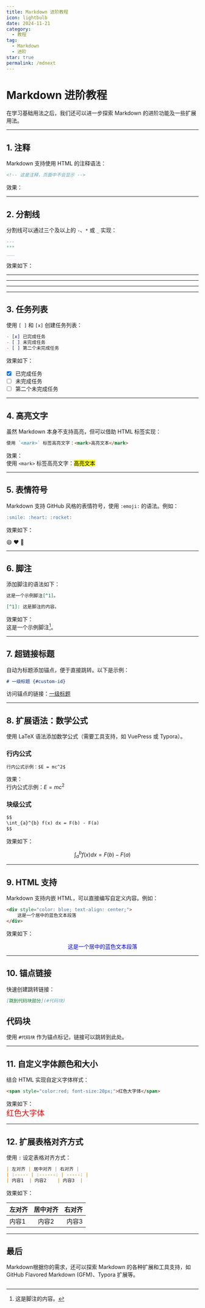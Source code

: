 ```yaml
---
title: Markdown 进阶教程
icon: lightbulb
date: 2024-11-21
category:
  - 教程
tag:
  - Markdown
  - 进阶
star: true
permalink: /mdnext
---
```


# Markdown 进阶教程

在学习基础用法之后，我们还可以进一步探索 Markdown 的进阶功能及一些扩展用法。

---

## 1. 注释

Markdown 支持使用 HTML 的注释语法：

```markdown
<!-- 这是注释，页面中不会显示 -->
```

效果：  
<!-- 这是注释，页面中不会显示 -->

---

## 2. 分割线

分割线可以通过三个及以上的 `-`、`*` 或 `_` 实现：

```markdown
---
***
___
```

效果如下：

---

***

___

---

## 3. 任务列表

使用 `[ ]` 和 `[x]` 创建任务列表：

```markdown
- [x] 已完成任务
- [ ] 未完成任务
- [ ] 第二个未完成任务
```

效果如下：

- [x] 已完成任务  
- [ ] 未完成任务  
- [ ] 第二个未完成任务  

---

## 4. 高亮文字

虽然 Markdown 本身不支持高亮，但可以借助 HTML 标签实现：

```markdown
使用 `<mark>` 标签高亮文字：<mark>高亮文本</mark>
```

效果：  
使用 `<mark>` 标签高亮文字：<mark>高亮文本</mark>

---

## 5. 表情符号

Markdown 支持 GitHub 风格的表情符号，使用 `:emoji:` 的语法。例如：

```markdown
:smile: :heart: :rocket:
```

效果如下：

😄 ❤️ 🚀

---

## 6. 脚注

添加脚注的语法如下：

```markdown
这是一个示例脚注[^1]。

[^1]: 这是脚注的内容。
```

效果如下：  
这是一个示例脚注[^1]。

[^1]: 这是脚注的内容。

---

## 7. 超链接标题

自动为标题添加锚点，便于直接跳转。以下是示例：

```markdown
# 一级标题 {#custom-id}
```

访问锚点的链接：[一级标题](#custom-id)

---

## 8. 扩展语法：数学公式

使用 LaTeX 语法添加数学公式（需要工具支持，如 VuePress 或 Typora）。

### 行内公式

```markdown
行内公式示例：$E = mc^2$
```

效果：  
行内公式示例：$E = mc^2$

### 块级公式

```markdown
$$
\int_{a}^{b} f(x) dx = F(b) - F(a)
$$
```

效果如下：

$$
\int_{a}^{b} f(x) dx = F(b) - F(a)
$$

---

## 9. HTML 支持

Markdown 支持内嵌 HTML，可以直接编写自定义内容。例如：

```markdown
<div style="color: blue; text-align: center;">
    这是一个居中的蓝色文本段落
</div>
```

效果如下：  

<div style="color: blue; text-align: center;">
    这是一个居中的蓝色文本段落
</div>

---

## 10. 锚点链接

快速创建跳转链接：

```markdown
[跳到代码块部分](#代码块)
```

## 代码块

使用 `#代码块` 作为锚点标记，链接可以跳转到此处。

---

## 11. 自定义字体颜色和大小

结合 HTML 实现自定义字体样式：

```markdown
<span style="color:red; font-size:20px;">红色大字体</span>
```

效果如下：  
<span style="color:red; font-size:20px;">红色大字体</span>

---

## 12. 扩展表格对齐方式

使用 `:` 设定表格对齐方式：

```markdown
| 左对齐 | 居中对齐 | 右对齐 |
| :----- | :------: | -----: |
| 内容1  | 内容2    | 内容3  |
```

效果如下：

| 左对齐 | 居中对齐 | 右对齐 |
| :----- | :------: | -----: |
| 内容1  | 内容2    | 内容3  |

---

## 最后

Markdown根据你的需求，还可以探索 Markdown 的各种扩展和工具支持，如 GitHub Flavored Markdown (GFM)、Typora 扩展等。
```